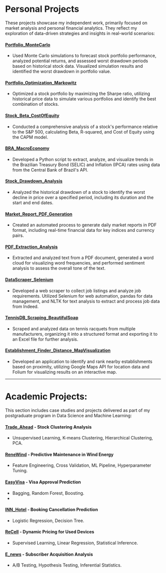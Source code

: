 # Personal Projects
These projects showcase my independent work, primarily focused on market analysis and personal financial analytics. They reflect my exploration of data-driven strategies and insights in real-world scenarios:

#### [Portfolio_MonteCarlo](https://github.com/marcosyuki/Portfolio_MonteCarlo)
* Used Monte Carlo simulations to forecast stock portfolio performance, analyzed potential returns, and assessed worst drawdown periods based on historical stock data. Visualized simulation results and identified the worst drawdown in portfolio value.
  
#### [Portfolio_Optimization_Markowitz](https://github.com/marcosyuki/Portfolio_Optimization_Markowitz)
* Optimized a stock portfolio by maximizing the Sharpe ratio, utilizing historical price data to simulate various portfolios and identify the best combination of stocks.

#### [Stock_Beta_CostOfEquity](https://github.com/marcosyuki/Stock_Beta_CostOfEquity)
* Conducted a comprehensive analysis of a stock's performance relative to the S&P 500, calculating Beta, R-squared, and Cost of Equity using the CAPM model.
  
#### [BRA_MacroEconomy](https://github.com/marcosyuki/BRA_MacroEconomy)
* Developed a Python script to extract, analyze, and visualize trends in the Brazilian Treasury Bond (SELIC) and Inflation (IPCA) rates using data from the Central Bank of Brazil's API.
  
#### [Stock_Drawdown_Analysis](https://github.com/marcosyuki/Stock_Drawdown_Analysis)
* Analyzed the historical drawdown of a stock to identify the worst decline in price over a specified period, including its duration and the start and end dates.
  
#### [Market_Report_PDF_Generation](https://github.com/marcosyuki/Market_Report_PDF_Generation)
* Created an automated process to generate daily market reports in PDF format, including real-time financial data for key indices and currency pairs.
  
#### [PDF_Extraction_Analysis](https://github.com/marcosyuki/PDF_Extraction_Analysis)
* Extracted and analyzed text from a PDF document, generated a word cloud for visualizing word frequencies, and performed sentiment analysis to assess the overall tone of the text.
  
#### [DataScraper_Selenium](https://github.com/marcosyuki/DataScraper_Selenium)
* Developed a web scraper to collect job listings and analyze job requirements. Utilized Selenium for web automation, pandas for data management, and NLTK for text analysis to extract and process job data from Indeed.
  
#### [TennisDB_Scraping_BeautifulSoap](https://github.com/marcosyuki/TennisDB_Scraping_BeautifulSoap-)
* Scraped and analyzed data on tennis racquets from multiple manufacturers, organizing it into a structured format and exporting it to an Excel file for further analysis.
  
#### [Establishment_Finder_Distance_MapVisualization](https://github.com/marcosyuki/Establishment_Finder_Distance_MapVisualization)
* Developed an application to identify and rank nearby establishments based on proximity, utilizing Google Maps API for location data and Folium for visualizing results on an interactive map. 


-----------------------------------------------
# Academic Projects:

This section includes case studies and projects delivered as part of my postgraduate program in Data Science and Machine Learning:

#### [Trade_Ahead](https://github.com/marcosyuki/Trade_Ahead) - **Stock Clustering Analysis**
* Unsupervised Learning, K-means Clustering, Hierarchical Clustering, PCA.

#### [ReneWind](https://github.com/marcosyuki/ReneWind) - **Predictive Maintenance in Wind Energy**
* Feature Engineering, Cross Validation, ML Pipeline, Hyperparameter Tuning.

#### [EasyVisa](https://github.com/marcosyuki/EasyVisa) - **Visa Approval Prediction**
* Bagging, Random Forest, Boosting.
* 
#### [INN_Hotel](https://github.com/marcosyuki/INN_Hotel) - **Booking Cancellation Prediction**
* Logistic Regression, Decision Tree.

#### [ReCell](https://github.com/marcosyuki/ReCell) - **Dynamic Pricing for Used Devices**
* Supervised Learning, Linear Regression, Statistical Inference.

#### [E_news](https://github.com/marcosyuki/E_news) - **Subscriber Acquisition Analysis**
* A/B Testing, Hypothesis Testing, Inferential Statistics.


